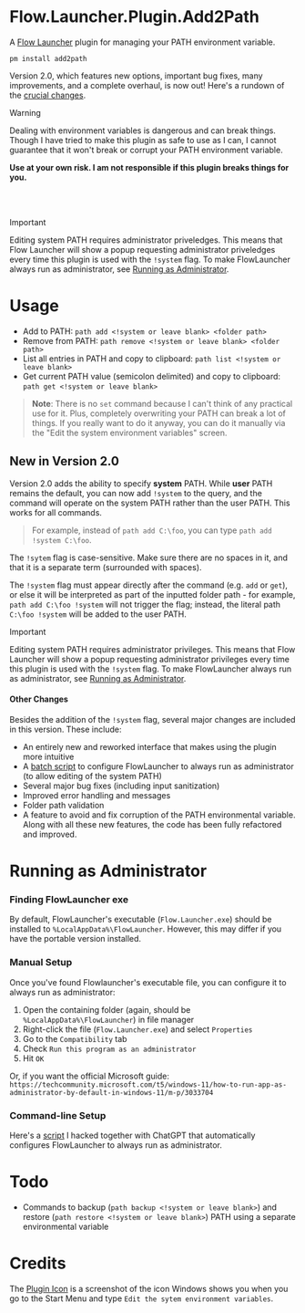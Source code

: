 <!-- This README file was generated by the FlowLauncher C# Dotnet Plugin template (https://github.com/Flow-Launcher/dotnet-template), then edited manually-->

Flow.Launcher.Plugin.Add2Path
==================

A [Flow Launcher](https://github.com/Flow-Launcher/Flow.Launcher) plugin
for managing your PATH environment variable.

`pm install add2path`

Version 2.0, which features new options, important bug fixes, many improvements, and a complete overhaul,
is now out! Here's a rundown of the [crucial changes](#new-in-version-20).

> [!Warning]
> Dealing with environment variables is dangerous and can break things.
Though I have tried to make this plugin as safe to use as I can, I cannot guarantee that it won't break or
corrupt your PATH environment variable.
>
> **Use at your own risk. I am not responsible if this plugin breaks things for you.**

<br>
<br>

> [!IMPORTANT]
> Editing system PATH requires administrator priveledges.
> This means that Flow Launcher will show a popup requesting administrator priveledges
> every time this plugin is used with the `!system` flag.
> To make FlowLauncher always run as administrator, see [Running as Administrator](#running-as-administrator).

# Usage

- Add to PATH: `path add <!system or leave blank> <folder path>`
- Remove from PATH: `path remove <!system or leave blank> <folder path>`
- List all entries in PATH and copy to clipboard: `path list <!system or leave blank>`
- Get current PATH value (semicolon delimited) and copy to clipboard: `path get <!system or leave blank>`

> **Note**: There is no `set` command because I can't think of any practical use
> for it. Plus, completely overwriting your PATH can break a lot of things.
> If you really want to do it anyway, you can do it manually via the
> "Edit the system environment variables" screen.

## New in Version 2.0
Version 2.0 adds the ability to specify **system** PATH.
While **user** PATH remains the default, you can now add `!system` to the query, and the command will operate on the system PATH rather than the user PATH. This works for all commands.

> For example, instead of `path add C:\foo`, you can type `path add !system C:\foo`.

The `!sytem` flag is case-sensitive. Make sure there are no spaces in it, and that it is a separate term (surrounded with spaces).

The `!system` flag must appear directly after the command (e.g. `add` or `get`), or else it will be interpreted as part of the
inputted folder path - for example, `path add C:\foo !system` will not trigger the flag; instead, the literal path `C:\foo !system` will be added to the user PATH.

> [!IMPORTANT]
> Editing system PATH requires administrator privileges.
> This means that Flow Launcher will show a popup requesting administrator privileges
> every time this plugin is used with the `!system` flag.
> To make FlowLauncher always run as administrator, see [Running as Administrator](#running-as-administrator).

#### Other Changes

Besides the addition of the `!system` flag, several major changes are included in this version. These include:
- An entirely new and reworked interface that makes using the plugin more intuitive
- A [batch script](Configure_FlowLauncher_AlwaysRunAsAdmin.bat) to configure FlowLauncher to always run as administrator (to
  allow editing of the system PATH)
- Several major bug fixes (including input sanitization)
- Improved error handling and messages
- Folder path validation
- A feature to avoid and fix corruption of the PATH environmental variable.
Along with all these new features, the code has been fully refactored and improved.

# Running as Administrator

### Finding FlowLauncher exe
By default, FlowLauncher's executable (`Flow.Launcher.exe`) should be installed to `%LocalAppData%\FlowLauncher`.
However, this may differ if you have the portable version installed.

### Manual Setup

Once you've found Flowlauncher's executable file, you can configure it to always run as administrator:
1. Open the containing folder (again, should be `%LocalAppData%\FlowLauncher`) in file manager
2. Right-click the file (`Flow.Launcher.exe`) and select `Properties`
3. Go to the `Compatibility` tab
4. Check `Run this program as an administrator`
5. Hit `OK`

Or, if you want the official Microsoft guide:
`https://techcommunity.microsoft.com/t5/windows-11/how-to-run-app-as-administrator-by-default-in-windows-11/m-p/3033704`


### Command-line Setup

Here's a [script](Configure_FlowLauncher_AlwaysRunAsAdmin.bat) I hacked together with ChatGPT
that automatically configures FlowLauncher to always run as administrator.

# Todo

- Commands to backup (`path backup <!system or leave blank>`) and restore (`path restore <!system or leave blank>`) PATH
using a separate environmental variable

# Credits

The [Plugin Icon](icon.png) is a screenshot of the icon Windows shows you when you go to the Start Menu and type `Edit the sytem environment variables`.
